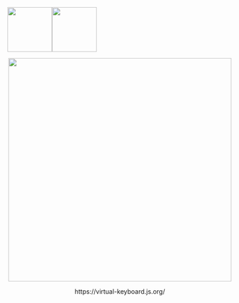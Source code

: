 <img src="https://franciscohodge.com/project-pages/simple-keyboard/images/HappySK.png" width="100" align="center" /><img src="https://franciscohodge.com/project-pages/simple-keyboard/images/simplekeyboard-avatar-r.png" width="100" align="center" />

<div align="center">
<p>
  <img src="https://franciscohodge.com/project-pages/simple-keyboard/images/sk_alt.png" width="500" />
 </p>
  <p>
     https://virtual-keyboard.js.org/
   </p>
</div>
